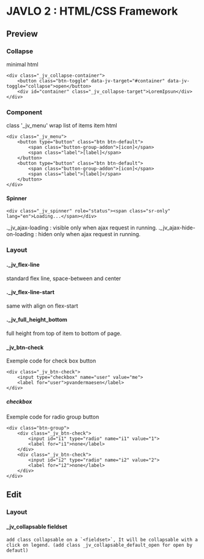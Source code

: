 # JAVLO 2 : HTML/CSS Framework
## Preview
### Collapse
minimal html 
```
<div class="_jv_collapse-container">
	<button class="btn-toggle" data-jv-target="#container" data-jv-toggle="collapse">open</button>
	<div id="container" class="_jv_collapse-target">LoremIpsun</div>
</div>
```
### Component
class '_jv_menu' wrap list of items
item html
```
<div class="_jv_menu">
	<button type="button" class="btn btn-default">
		<span class="button-group-addon">[icon]</span> 
		<span class="label">[label]</span>
	</button>
	<button type="button" class="btn btn-default">
		<span class="button-group-addon">[icon]</span> 
		<span class="label">[label]</span>
	</button>
</div>
```
#### Spinner
```
<div class="_jv_spinner" role="status"><span class="sr-only" lang="en">Loading...</span></div>
```
._jv_ajax-loading : visible only when ajax request in running.
._jv_ajax-hide-on-loading : hiden only when ajax request in running.

### Layout
#### ._jv_flex-line
standard flex line, space-between and center
#### ._jv_flex-line-start
same with align on flex-start
#### ._jv_full_height_bottom
full height from top of item to bottom of page.
#### _jv_btn-check
Exemple code for check box button
```
<div class="_jv_btn-check">
	<input type="checkbox" name="user" value="me">
	<label for="user">pvandermaesen</label>
</div>
```
##### checkbox
Exemple code for radio group button
```
<div class="btn-group">
	<div class="_jv_btn-check">
		<input id="i1" type="radio" name="i1" value="1">
		<label for="i1">none</label>
	</div>
	<div class="_jv_btn-check">
		<input id="i2" type="radio" name="i2" value="2">
		<label for="i2">none</label>
	</div>
</div>
```
## Edit
### Layout
#### _jv_collapsable fieldset
	add class collapsable on a `<fieldset>`, It will be collapsable with a click on legend. (add class _jv_collapsable_default_open for open by defautl)